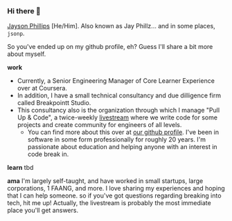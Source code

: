 ### Hi there 👋

[Jayson Phillips](https://jaysonjphillips.com) [He/Him]. Also known as Jay Phillz... and in some places, `jsonp`.

So you've ended up on my github profile, eh? Guess I'll share a bit more about myself. 

**work**
- Currently, a Senior Engineering Manager of Core Learner Experience over at Coursera. 
- In addition, I have a small technical consultancy and due dilligence firm called Breakpointt Studio. 
- This consultancy also is the organization through which I manage "Pull Up & Code", a twice-weekly [livestream](https://twitch.tv/its_jay_phillz) where we write code for some projects and create community for engineers of all levels. 
  - You can find more about this over at [our github profile](https://github.com/pullupandcode). 
I've been in software in some form professionally for roughly 20 years. I'm passionate about education and helping anyone with an interest in code break in. 

**learn**
tbd

**ama**
I'm largely self-taught, and have worked in small startups, large corporations, 1 FAANG, and more. I love sharing my experiences and hoping that I can help someone. so if you've got questions regarding breaking into tech, hit me up! Actually, the livestream is probably the most immediate place you'll get answers. 
<!--
**jaysonjphillips/jaysonjphillips** is a ✨ _special_ ✨ repository because its `README.md` (this file) appears on your GitHub profile.

Here are some ideas to get you started:

- 🔭 I’m currently working on ...
- 🌱 I’m currently learning ...
- 👯 I’m looking to collaborate on ...
- 🤔 I’m looking for help with ...
- 💬 Ask me about ...
- 📫 How to reach me: ...
- 😄 Pronouns: ...
- ⚡ Fun fact: ...
-->
